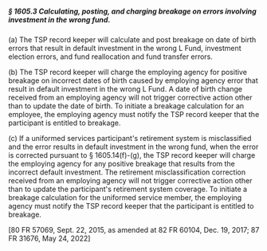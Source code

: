 ##### § 1605.3 Calculating, posting, and charging breakage on errors involving investment in the wrong fund. #####

(a) The TSP record keeper will calculate and post breakage on date of birth errors that result in default investment in the wrong L Fund, investment election errors, and fund reallocation and fund transfer errors.

(b) The TSP record keeper will charge the employing agency for positive breakage on incorrect dates of birth caused by employing agency error that result in default investment in the wrong L Fund. A date of birth change received from an employing agency will not trigger corrective action other than to update the date of birth. To initiate a breakage calculation for an employee, the employing agency must notify the TSP record keeper that the participant is entitled to breakage.

(c) If a uniformed services participant's retirement system is misclassified and the error results in default investment in the wrong fund, when the error is corrected pursuant to § 1605.14(f)-(g), the TSP record keeper will charge the employing agency for any positive breakage that results from the incorrect default investment. The retirement misclassification correction received from an employing agency will not trigger corrective action other than to update the participant's retirement system coverage. To initiate a breakage calculation for the uniformed service member, the employing agency must notify the TSP record keeper that the participant is entitled to breakage.

[80 FR 57069, Sept. 22, 2015, as amended at 82 FR 60104, Dec. 19, 2017; 87 FR 31676, May 24, 2022]